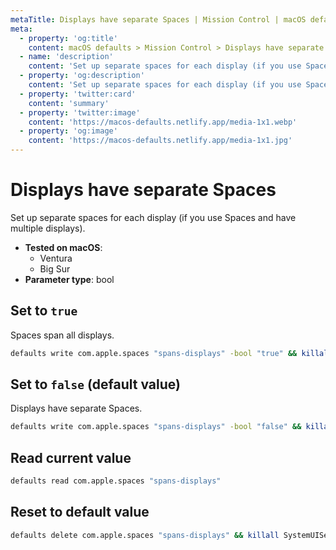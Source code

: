 ```yaml
---
metaTitle: Displays have separate Spaces | Mission Control | macOS defaults
meta:
  - property: 'og:title'
    content: macOS defaults > Mission Control > Displays have separate Spaces
  - name: 'description'
    content: 'Set up separate spaces for each display (if you use Spaces and have multiple displays).'
  - property: 'og:description'
    content: 'Set up separate spaces for each display (if you use Spaces and have multiple displays).'
  - property: 'twitter:card'
    content: 'summary'
  - property: 'twitter:image'
    content: 'https://macos-defaults.netlify.app/media-1x1.webp'
  - property: 'og:image'
    content: 'https://macos-defaults.netlify.app/media-1x1.jpg'
---
```


# Displays have separate Spaces

Set up separate spaces for each display (if you use Spaces and have multiple displays).

<!-- break lists -->

- **Tested on macOS**:
  - Ventura
  - Big Sur
- **Parameter type**: bool

## Set to `true`

Spaces span all displays.

```bash
defaults write com.apple.spaces "spans-displays" -bool "true" && killall SystemUIServer
```

## Set to `false` (default value)

Displays have separate Spaces.

```bash
defaults write com.apple.spaces "spans-displays" -bool "false" && killall SystemUIServer
```

## Read current value

```bash
defaults read com.apple.spaces "spans-displays"
```

## Reset to default value

```bash
defaults delete com.apple.spaces "spans-displays" && killall SystemUIServer
```
